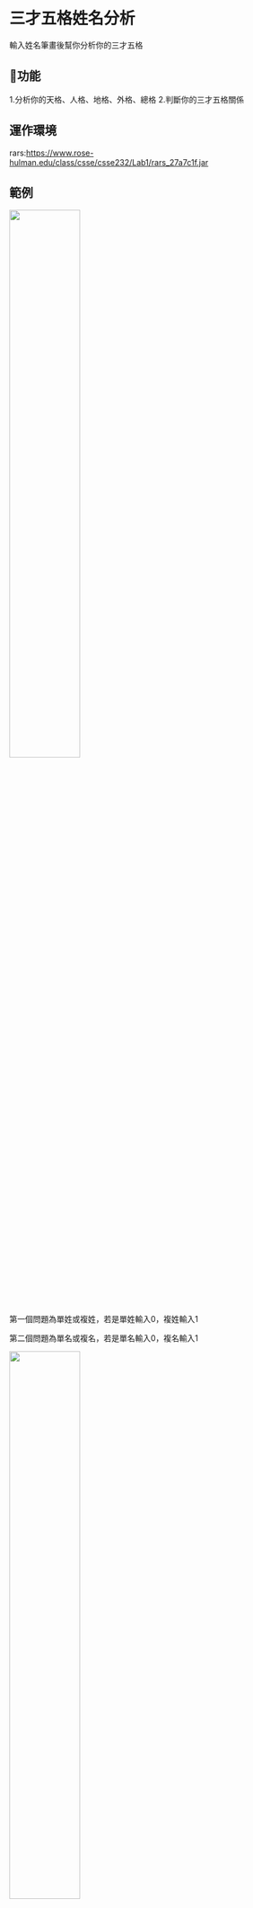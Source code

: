 # 三才五格姓名分析
輸入姓名筆畫後幫你分析你的三才五格

## 🚩功能
1.分析你的天格、人格、地格、外格、總格
2.判斷你的三才五格關係

## 運作環境
rars:https://www.rose-hulman.edu/class/csse/csse232/Lab1/rars_27a7c1f.jar

## 範例
<img src="https://github.com/user-attachments/assets/7e8fcecc-8217-4580-89b3-62837f2b359e" width=50% height=50%>

第一個問題為單姓或複姓，若是單姓輸入0，複姓輸入1

第二個問題為單名或複名，若是單名輸入0，複名輸入1

<img src="https://github.com/user-attachments/assets/067054f3-8c7b-4b45-8a5e-a5ae46f7ddab" width=50% height=50%>

## 三才五格關係
一、天格與人格的關係

天格與人格：向上發展性，與父母長輩間的助緣，以及賢孝程度。

１．人格生天格：教順父母，尊敬長輩，生助上司長輩。孝順父母，盡忠長上，服從上司，對雇主有情，對員工有義。

２、人格剋天格：目無尊長，主觀意識強。自我主觀強，且對父母之教導易生排斥心理。

３、天格生人格：自己依賴性，能獲長輩上司扶助與提拔。祖上有德，受到父母及長上的關愛，易得貴人相助。

４、天格剋人格：父母、上司、長輩較嚴肅，要求多，較難得到他們的扶助與提拔。受長輩或父母之壓迫，有志難伸。

５、天格同人格：較無輩份之分，平起平坐。受到長輩寵愛，本身較任性，但對父母還算孝順。

二、天格與地格的關係

天格與地格：長上對部屬、媳婦的看法

１、天格生地格：長輩對六親部屬付出多，但因為太嘮叨，對方不見得領情。

２、天格剋地格：祖父母對孫子女的管教較嚴，或有代溝無法得寵，公婆對媳婦要求嚴格。父親對子女較嚴格。

３、地格生天格：晚輩對長輩較照顧，說話雖然直，但出自一片肺腑之言。

４、地格剋天格：自己的子女對自己的父母(即孫對祖)有排斥感。男性為老婆對公婆有隔閡。女性為子女對老公有代溝或排斥感。

５、地格同天格：長輩對晚輩付出多，使晚輩產生傲氣，敢於建言。

三、天格與外格的關係

天格與外格：父母對自己外在人緣的法法。

１、天格生外格：父母對自己的關心不見得多，但父母說的話自己聽得進去。

２、天格剋外格：自己會聽長輩的，無形中貴人就比較多。

３、外格生天格：自己在家聽長輩的，到了外頭聽朋友的，對父母的話雖然有不同的想法，但還算盡責。

４、外格剋天格：自己很有想法和意見，長上也會幫忙，但是就怕自己凡事操之過急。

５、外格、天格比和：有時會照父母的意思，有時我行我素，不容易掌握。

四、天格與總格的關係

天格與總格：自己的長輩與配偶的長輩之互動關係。

１．天格生總格：自己的父母想影響岳父母(公婆)並不容易。

２、天格剋總格：岳父母(公婆)對自己的父母不錯。

３、總格生天格：岳父母(公婆)對自己的父母不錯，但父母不見得接受。

４、總格剋天格：岳父母(公婆)可以影響自己的父母。

五、人格與地格的關係

人格與地格：與子女之關係，及男性對妻子之態度。

１、人格生地格：對家庭有責任感，心地善良，樂於助人。好惡分明，光明磊落。主觀、好爭辨，而直率、坦白的言詞，得罪別人而不自覺。藝術才華，勞心又勞力，易見兄弟不合夫妻不和睦，家庭責任心重，照顧
體貼。
２、人格剋地格：婚姻基礎較弱。大男人主義者或女強人型，企圖心較強。有正義感，好濟弱扶貧，獨立卻十分任性，自我意識極強、霸道。性急也粗心大意。求財慾望強，多謀略且私心重，巧言令色，喜當領袖統
御別人，個性固執。
３、地格生人格：能得到配偶小孩、屬下的愛護與協助。有好奇心，喜歡嘗試，有冒險精神。但熱情有餘，耐性不足，做事虎頭蛇尾。表面充滿信心，其實潛意識裡有很強的自卑感。挫折和打擊會擊垮他們薄弱的自
信心。
４、地格剋人格：為家庭勞碌，不易得到配偶之協助。個性較隨和，作事有分寸，和氣熱心，責仼心重。對家庭付出相當大的精神和體力，父母親管教較嚴，易被父母的想法拖累。自卑感較重，最怕怨天尤人，累業
牽纏。
５、人格同地格：夫妻相敬如賓，不會給對方壓力。具有雙重性格，容易變得神經質。

六、人格與外格的關係

人格與外格：外在人緣的表現。

１、人格生外格：慷慨好佈施，熱心公益。(人格與外格為事業、人際關係、財運、個性)。易受外累誘惑，具藝術才華、具大將之風，其實內心空虛。社交運好，輕財好義。

２、人格剋外格：功利主義者，不在乎人際關係。富有挑戰性，高傲而不服輸，具領導作風，做事衝動，財物慾望很高，追求權力。

３、外格生人格：節儉保守，有朋友扶助，偏財運佳。(有貴人幫助)。能體諒別人，外緣極佳，貴人多相助，事業發展，依賴心重，意識力薄弱。

４、外格剋人格：常被朋友牽連，金錢觀念差。運動能力很強，容易起衝突。個性火爆，有暴力傾向(尤其地格是火金)。對於環境無法適應，受小人設計暗害多。

５、人格同外格：朋友多而團結，貴人多。對朋友好，朋友也相對的付出，要小心受到朋友影響，做事勞而無功。

七、人格與總格的關係

人格與總格：本身對錢財和岳父母(公婆)的互動關係。

１、人格生總格：生性儉樸易聚財，且貴人多。一生辛勞，努力勤奮，可以達成願望並獲得成功。與子女較有親近之機會，晚運佳，更能事業有成。

２、人格剋總格：對財物慾旺盛，做事有衝勁，竭盡所長，在感情上易得父母與妻妾之照顧。個性剛強，一意孤行，自我主觀強，成功與失敗端視大運吉凶而定。

３、總格生人格：因為好大喜功愛面子，錢財較難留住，雖然岳父母(公婆)對你不錯，但是你比較不領情。

４、總格剋人格：希望得到更多財富，但是抓不到訣竅，存錢存得較累。

５、人格同總格：愛享受，與岳父母(公婆)不夠視近，說話不經大腦。

八、地格與外格的關係

地格與外格：妻子及子女外在人緣的表現。

１、地格生外格：本應在家享受的，但禁不起朋友的誘惑與拜託，而致使奔波勞碌，喜往外跑，認為橙紅酒綠於世界較能回味，流於虛華不實。

２、地格剋外格：不善於言辭，故易遭人誤解。若地格為火，外格為金，更顯現出做事衝動，以及對精神與物質的主盛追求的個性。

３、外格生地格：雖然付出的勞力多，說話不夠圓滑，但在外交人際關係和做人處事上尚可達到理想。在家中是位好成員，會與家人胼手胝足，是共創美好未來的一份子。

４、外格剋地格：對朋友信賴，朋友話當作聖旨般，不太接受家人意見。

５、外格同地格：朋友對你好，你對朋友好，什麼事都不懂得拒絕。

九、地格與總格的關係：

地格與總格：配偶與配偶父母的相處。

１、地格生總格：配偶對其父母熱心照顧，但因為說話太直，父母不見得接受。

２、地格剋總格：配偶對其父母予取予求。

３、總格生地格：岳父母(公婆)對配偶直言直也寵愛，配偶因此個性較強。

４、總格剋地格：配偶對其父母付出心血，很照顧其父母。

十、外格與總格的關係

外格與總格：事業運或財運之格局高低。

１、名格生總格：對事業保守，不會想一步登天或投機取巧。

２、外格剋總格：對財物保持慢慢來的心態，但易被朋友影響，朋友一搧動，就想快速得財。

３、總格生外格：既想輕鬆賺大錢，又要有面子，腦筋動得快，但不願意做太重的工作。

４、總格剋外格：善於金錢管理。(總格與外格為金錢觀念、財庫、婚姻)。不論多辛苦的工作，只要有利益都願意賺，腦筋也動的很快。
